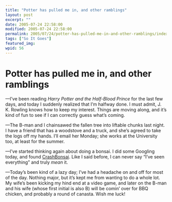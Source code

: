 ```yaml
---
title: "Potter has pulled me in, and other ramblings"
layout: post
excerpt: ""
date: 2005-07-24 22:58:00
modified: 2005-07-24 22:58:00
permalink: 2005/07/24/potter-has-pulled-me-in-and-other-ramblings/index.html
tags: ["So It Goes"]
featured_img: 
wpid: 56
---
```


# Potter has pulled me in, and other ramblings

—I’ve been reading *Harry Potter and the Half-Blood Prince* for the last few days, and today I suddenly realized that I’m halfway done. I must admit, J. K. Rowling knows how to keep my interest. Things are moving along, and it’s kind of fun to see if I can correctly guess what’s coming.

—The B-man and I chainsawed the fallen tree into liftable chunks last night. I have a friend that has a woodstove and a truck, and she’s agreed to take the logs off my hands. I’ll email her Monday; she works at the University too, at least for the summer.

—I’ve started thinking again about doing a bonsai. I did some Googling today, and found [CrashBonsai](http://www.crashbonsai.com/). Like I said before, I can never say “I’ve seen everything” and truly *mean* it.

—Today’s been kind of a lazy day; I’ve had a headache on and off for most of the day. Nothing major, but it’s kept me from wanting to do a whole lot. My wife’s been kicking my hind end at a video game, and later on the B-man and his wife (whose first initial is also B) will be comin’ over for BBQ chicken, and probably a round of canasta. Wish me luck!